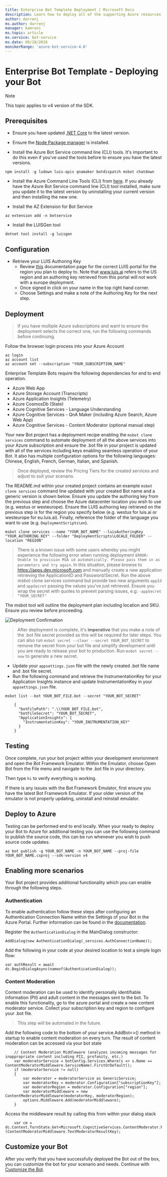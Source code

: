 ```yaml
---
title: Enterprise Bot Template Deployment | Microsoft Docs
description: Learn how to deploy all of the supporting Azure resources for your Enterprise Bot
author: darrenj
ms.author: darrenj
manager: kamrani
ms.topic: article
ms.service: bot-service
ms.date: 09/18/2018
monikerRange: 'azure-bot-service-4.0'
---
```


# Enterprise Bot Template - Deploying your Bot

> [!NOTE]
> This topic applies to v4 version of the SDK. 

## Prerequisites

- Ensure you have updated [.NET Core](https://www.microsoft.com/net/download) to the latest version.

- Ensure the [Node Package manager](https://nodejs.org/en/) is installed.

- Install the Azure Bot Service command line (CLI) tools. It's important to do this even if you've used the tools before to ensure you have the latest versions.

```shell
npm install -g ludown luis-apis qnamaker botdispatch msbot chatdown
```

- Install the Azure Command Line Tools (CLI) from [here](https://docs.microsoft.com/en-us/cli/azure/install-azure-cli-windows?view=azure-cli-latest). If you already have the Azure Bot Service command line (CLI) tool installed, make sure you update it to the latest version by uninstalling your current version and then installing the new one.

- Install the AZ Extension for Bot Service
```shell
az extension add -n botservice
```

- Install the LUISGen tool

```shell
dotnet tool install -g luisgen
```

## Configuration

- Retrieve your LUIS Authoring Key
   - Review [this](https://docs.microsoft.com/en-us/azure/cognitive-services/luis/luis-reference-regions) documentation page for the correct LUIS portal for the region you plan to deploy to. Note that www.luis.ai refers to the US region and an authoring key retrieved from this portal will not work with a europe deployment.
   - Once signed in click on your name in the top right hand corner.
   - Choose Settings and make a note of the Authoring Key for the next step.

## Deployment

> If you have multiple Azure subscriptions and want to ensure the deployment selects the correct one, run the following commands before continuing.

 Follow the browser login process into your Azure Account
```shell
az login
az account list
az account set --subscription "YOUR_SUBSCRIPTION_NAME"
```

Enterprise Template Bots require the following dependencies for end to end operation.
- Azure Web App
- Azure Storage Account (Transcripts)
- Azure Application Insights (Telemetry)
- Azure CosmosDb (State)
- Azure Cognitive Services - Language Understanding
- Azure Cognitive Services - QnA Maker (including Azure Search, Azure Web App)
- Azure Cognitive Services - Content Moderator (optional manual step)

Your new Bot project has a deployment recipe enabling the `msbot clone services` command to automate deployment of all the above services into your Azure subscription and ensure the .bot file in your project is updated with all of the services including keys enabling seamless operation of your Bot. It also has multiple configuration options for the following languages: Chinese, English, French, German, Italian, and Spanish.

> Once deployed, review the Pricing Tiers for the created services and adjust to suit your scenario.

The README.md within your created project contains an example `msbot clone services` command line updated with your created Bot name and a generic version is shown below. Ensure you update the authoring key from the previous step and choose the Azure datacenter location you wish to use (e.g. westus or westeurope). Ensure the LUIS authoring key retrieved on the previous step is for the region you specify below (e.g. westus for luis.ai or westeurope for eu.luis.ai). Finally, reference the folder of the language you want to use (e.g. `DeploymentScripts\en`).

```shell
msbot clone services --name "YOUR_BOT_NAME" --luisAuthoringKey "YOUR_AUTHORING_KEY" --folder "DeploymentScripts\LOCALE_FOLDER" --location "REGION"
```

> There is a known issue with some users whereby you might experience the following error when running deployment `ERROR: Unable to provision MSA id automatically. Please pass them in as parameters and try again`. In this situation, please browse to https://apps.dev.microsoft.com and manually create a new application retrieving the ApplicationID and Password/Secret. Run the above msbot clone services command but provide two new arguments `appId` and `appSecret` passing the values you've just retrieved. Ensure you wrap the secret with quotes to prevent parsing issues, e.g: `-appSecret "YOUR_SECRET"`

The msbot tool will outline the deployment plan including location and SKU. Ensure you review before proceeding.

![Deployment Confirmation](./media/enterprise-template/EnterpriseBot-ConfirmDeployment.png)

>After deployment is complete, it's **imperative** that you make a note of the .bot file secret provided as this will be required for later steps. You can also run `msbot secret --clear --secret YOUR_BOT_SECRET` to remove the secret from your bot file and simplify development until you are ready to release your bot to production. Run `msbot secret --new` to generate a new secret.

- Update your `appsettings.json` file with the newly created .bot file name and .bot file secret.
- Run the following command and retrieve the InstrumentationKey for your Application Insights instance and update InstrumentationKey in your `appsettings.json` file.

`msbot list --bot YOUR_BOT_FILE.bot --secret "YOUR_BOT_SECRET"`

        {
          "botFilePath": ".\\YOUR_BOT_FILE.bot",
          "botFileSecret": "YOUR_BOT_SECRET",
          "ApplicationInsights": {
            "InstrumentationKey": "YOUR_INSTRUMENTATION_KEY"
          }
        }

## Testing

Once complete, run your bot project within your development envrionment and open the Bot Framework Emulator. Within the Emulator, choose Open Bot from the File menu and navigate to the .bot file in your directory.

Then type ```hi``` to verify everything is working.

If there is any issues with the Bot Framework Emulator, first ensure you have the latest Bot Framework Emulator. If your older version of the emulator is not properly updating, uninstall and reinstall emulator.

## Deploy to Azure

Testing can be performed end to end locally. When your ready to deploy your Bot to Azure for additional testing you can use the following command to publish the source code, this can be run whenever you wish to push source code updates.

```shell
az bot publish -g YOUR_BOT_NAME -n YOUR_BOT_NAME --proj-file YOUR_BOT_NAME.csproj --sdk-version v4
```

## Enabling more scenarios

Your Bot project provides additional functionality which you can enable through the following steps.

### Authentication

To enable authentication follow these steps after configuring an Authentication Connection Name within the Settings of your Bot in the Azure Portal. Further information can be found in the [documentation](https://docs.microsoft.com/en-us/azure/bot-service/bot-builder-authentication?view=azure-bot-service-4.0&tabs=csharp).

Register the `AuthenticationDialog` in the MainDialog constructor:
    
`AddDialog(new AuthenticationDialog(_services.AuthConnectionName));`

Add the following in your code at your desired location to test a simple login flow:
    
`var authResult = await dc.BeginDialogAsync(nameof(AuthenticationDialog));`

### Content Moderation

Content moderation can be used to identify personally identifiable information (PII) and adult content in the messages sent to the bot. To enable this functionality, go to the azure portal
and create a new content moderator service. Collect your subscription key and region to configure your .bot file. 

> This step will be automated in the future.

Add the following code to the bottom of your service.AddBot<>() method in startup to enable content moderation on every turn. 
The result of content moderation can be accessed via your bot state 
    
```
    // Content Moderation Middleware (analyzes incoming messages for inappropriate content including PII, profanity, etc.)
    var moderatorService = botConfig.Services.Where(s => s.Name == ContentModeratorMiddleware.ServiceName).FirstOrDefault();
    if (moderatorService != null)
    {
        var moderator = moderatorService as GenericService;
        var moderatorKey = moderator.Configuration["subscriptionKey"];
        var moderatorRegion = moderator.Configuration["region"];
        var moderatorMiddleware = new ContentModeratorMiddleware(moderatorKey, moderatorRegion);
        options.Middleware.Add(moderatorMiddleware);
    }
```
Access the middleware result by calling this from within your dialog stack
```     
    var cm = dc.Context.TurnState.Get<Microsoft.CognitiveServices.ContentModerator.Models.Screen>(ContentModeratorMiddleware.TextModeratorResultKey);
```

## Customize your Bot

After you verify that you have successfully deployed the Bot out of the box, you can customize the bot for your scenario and needs. Continue with [Customize the Bot](bot-builder-enterprise-template-customize.md).
